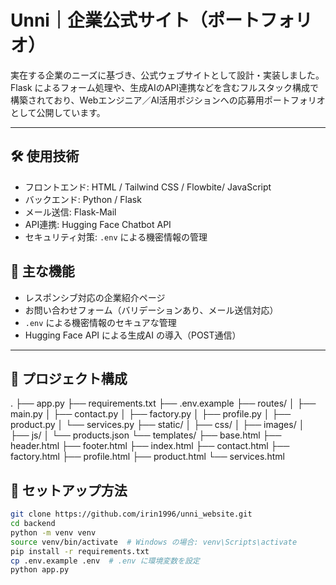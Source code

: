 # Unni｜企業公式サイト（ポートフォリオ）

実在する企業のニーズに基づき、公式ウェブサイトとして設計・実装しました。  
Flask によるフォーム処理や、生成AIのAPI連携などを含むフルスタック構成で構築されており、Webエンジニア／AI活用ポジションへの応募用ポートフォリオとして公開しています。

---

## 🛠️ 使用技術

- フロントエンド: HTML / Tailwind CSS / Flowbite/ JavaScript
- バックエンド: Python / Flask
- メール送信: Flask-Mail
- API連携: Hugging Face Chatbot API
- セキュリティ対策: `.env` による機密情報の管理

## 🔑 主な機能

- レスポンシブ対応の企業紹介ページ
- お問い合わせフォーム（バリデーションあり、メール送信対応）
- `.env` による機密情報のセキュアな管理
- Hugging Face API による生成AI の導入（POST通信）

---

## 📁 プロジェクト構成

.
├── app.py
├── requirements.txt
├── .env.example
├── routes/
│ ├── main.py
│ ├── contact.py
│ ├── factory.py
│ ├── profile.py
│ ├── product.py
│ └── services.py
├── static/
│ ├── css/
│ ├── images/
│ ├── js/
│ └── products.json
└── templates/
├── base.html
├── header.html
├── footer.html
├── index.html
├── contact.html
├── factory.html
├── profile.html
├── product.html
└── services.html

## 🚀 セットアップ方法

```bash
git clone https://github.com/irin1996/unni_website.git
cd backend
python -m venv venv
source venv/bin/activate  # Windows の場合: venv\Scripts\activate
pip install -r requirements.txt
cp .env.example .env  # .env に環境変数を設定
python app.py
